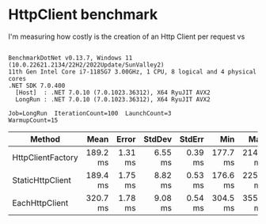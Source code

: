 # HttpClient benchmark

I'm measuring how costly is the creation of an Http Client per request vs 

```

BenchmarkDotNet v0.13.7, Windows 11 (10.0.22621.2134/22H2/2022Update/SunValley2)
11th Gen Intel Core i7-1185G7 3.00GHz, 1 CPU, 8 logical and 4 physical cores
.NET SDK 7.0.400
  [Host]  : .NET 7.0.10 (7.0.1023.36312), X64 RyuJIT AVX2
  LongRun : .NET 7.0.10 (7.0.1023.36312), X64 RyuJIT AVX2

Job=LongRun  IterationCount=100  LaunchCount=3  
WarmupCount=15  

```
|            Method |     Mean |   Error |  StdDev |  StdErr |      Min |      Max |  Op/s | Allocated |
|------------------ |---------:|--------:|--------:|--------:|---------:|---------:|------:|----------:|
| HttpClientFactory | 189.2 ms | 1.31 ms | 6.55 ms | 0.39 ms | 177.7 ms | 214.3 ms | 5.286 | 111.53 KB |
|  StaticHttpClient | 189.4 ms | 1.75 ms | 8.82 ms | 0.53 ms | 176.6 ms | 225.2 ms | 5.279 | 110.95 KB |
|    EachHttpClient | 320.7 ms | 1.78 ms | 9.08 ms | 0.54 ms | 304.5 ms | 355.6 ms | 3.119 | 130.15 KB |
